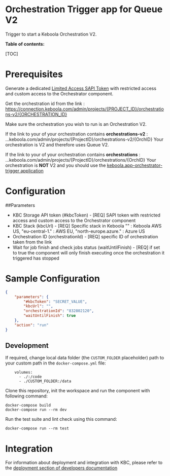 Orchestration Trigger app for Queue V2
=============

Trigger to start a Keboola Orchestration V2. 


**Table of contents:**

[TOC]

Prerequisites
============

Generate a dedicated [Limited Access SAPI Token](https://help.keboola.com/management/project/tokens/#limited-access-to-components) 
with restricted access and custom access to the Orchestrator component.


Get the orchestration id from the link :  https://connection.keboola.com/admin/projects/{PROJECT_ID}/orchestrations-v2/{ORCHESTRATION_ID}

Make sure the orchestration you wish to run is an Orchestration V2. 

If the link to your of your orchestration contains **orchestrations-v2** : 
...keboola.com/admin/projects/{ProjectID}/orchestrations-v2/{OrchID}
Your orchestration is V2 and therefore uses Queue V2.

If the link to your of your orchestration contains **orchestrations** :
...keboola.com/admin/projects/{ProjectID}/orchestrations/{OrchID}
Your orchestration is **NOT** V2 and you should use the [keboola.app-orchestrator-trigger application](https://github.com/keboola/app-orchestrator-trigger)



Configuration
=============

##Parameters
 - KBC Storage API token (#kbcToken) - [REQ] SAPI token with restricted access and custom access to the Orchestrator component
 - KBC Stack (kbcUrl) - [REQ] Specific stack in Keboola "" : Keboola AWS US,  "eu-central-1." : AWS EU, "north-europe.azure." : Azure US
 - Orchestration ID (orchestrationId) - [REQ] specific ID of orchestration taken from the link
 - Wait for job finish and check jobs status (waitUntilFinish) - [REQ] if set to true the component will only finish executing once the orchestration it triggered has stopped




Sample Configuration
=============
```json
{
    "parameters": {
        "#kbcToken": "SECRET_VALUE",
        "kbcUrl": "",
        "orchestrationId": "832802120",
        "waitUntilFinish": true
    },
    "action": "run"
}
```

Development
-----------

If required, change local data folder (the `CUSTOM_FOLDER` placeholder) path to your custom path in
the `docker-compose.yml` file:

~~~~~~~~~~~~~~~~~~~~~~~~~~~~~~~~~~~~~~~~~~~~~~~~~~~~~~~~~~~~~~~~~~~~~~~~~~~~~~~~
    volumes:
      - ./:/code
      - ./CUSTOM_FOLDER:/data
~~~~~~~~~~~~~~~~~~~~~~~~~~~~~~~~~~~~~~~~~~~~~~~~~~~~~~~~~~~~~~~~~~~~~~~~~~~~~~~~

Clone this repository, init the workspace and run the component with following command:

~~~~~~~~~~~~~~~~~~~~~~~~~~~~~~~~~~~~~~~~~~~~~~~~~~~~~~~~~~~~~~~~~~~~~~~~~~~~~~~~
docker-compose build
docker-compose run --rm dev
~~~~~~~~~~~~~~~~~~~~~~~~~~~~~~~~~~~~~~~~~~~~~~~~~~~~~~~~~~~~~~~~~~~~~~~~~~~~~~~~

Run the test suite and lint check using this command:

~~~~~~~~~~~~~~~~~~~~~~~~~~~~~~~~~~~~~~~~~~~~~~~~~~~~~~~~~~~~~~~~~~~~~~~~~~~~~~~~
docker-compose run --rm test
~~~~~~~~~~~~~~~~~~~~~~~~~~~~~~~~~~~~~~~~~~~~~~~~~~~~~~~~~~~~~~~~~~~~~~~~~~~~~~~~

Integration
===========

For information about deployment and integration with KBC, please refer to the
[deployment section of developers documentation](https://developers.keboola.com/extend/component/deployment/)